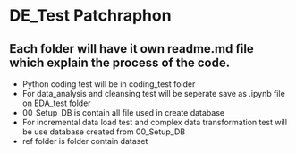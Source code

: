 # DE_Test Patchraphon
## Each folder will have it own readme.md file which explain the process of the code.
* Python coding test will be in coding_test folder
* For data_analysis and cleansing test will be seperate save as .ipynb file on EDA_test folder
* 00_Setup_DB is contain all file used in create database
* For incremental data load test and complex data transformation test will be use database created from 00_Setup_DB
* ref folder is folder contain dataset
